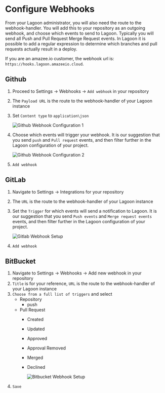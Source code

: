 # Configure Webhooks

From your Lagoon administrator, you will also need the route to the webhook-handler. You will add this to your repository as an outgoing webhook, and choose which events to send to Lagoon. Typically you will send all Push and Pull Request  Merge Request events. In Lagoon it is possible to add a regular expression to determine which branches and pull requests actually result in a deploy.

If you are an amazee.io customer, the webhook url is: `https://hooks.lagoon.amazeeio.cloud`.

## Github

1. Proceed to Settings -&gt; Webhooks -&gt; `Add webhook` in your repository
2. The `Payload URL` is the route to the webhook-handler of your Lagoon instance
3. Set `Content type` to `application\json`

   ![Github Webhook Configuration 1](https://github.com/AlannaBurke/lagoon/tree/b176ab495b14f5a933a330e818d090ec248dcf50/images/gh_webhook_1.png)

4. Choose which events will trigger your webhook. It is our suggestion that you send `push` and `Pull request` events, and then filter further in the Lagoon configuration of your project.

   ![Github Webhook Configuration 2](https://github.com/AlannaBurke/lagoon/tree/b176ab495b14f5a933a330e818d090ec248dcf50/images/gh_webhook_2.png)

5. `Add webhook`

## GitLab

1. Navigate to Settings -&gt; Integrations for your repository
2. The `URL` is the route to the webhook-handler of your Lagoon instance
3. Set the `Trigger` for which events will send a notification to Lagoon. It is our suggestion that you send `Push events` and `Merge request events` events, and then filter further in the Lagoon configuration of your project.

   ![Gitlab Webhook Setup](https://github.com/AlannaBurke/lagoon/tree/b176ab495b14f5a933a330e818d090ec248dcf50/images/gl_webhook_1.png)

4. `Add webhook`

## BitBucket

1. Navigate to Settings -&gt; Webhooks -&gt; Add new webhook in your repository
2. `Title` is for your reference, `URL`  is the route to the webhook-handler of your Lagoon instance
3. `Choose from a full list of triggers` and select
   * Repository
     * push
   * Pull Request
     * Created
     * Updated
     * Approved
     * Approval Removed
     * Merged
     * Declined

       ![Bitbucket Webhook Setup](https://github.com/AlannaBurke/lagoon/tree/b176ab495b14f5a933a330e818d090ec248dcf50/images/bb_webhook_1.png)
4. `Save`

